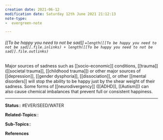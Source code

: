 ```yaml
---
creation date: 2021-06-12
modification date: Saturday 12th June 2021 21:12:13
note-type: 
-  evergreen-note

---
```


###### [[To be happy you need to not be sad]] `=length([[To be happy you need to not be sad]].file.inlinks) + length([[To be happy you need to not be sad]].file.outlinks)`

Major sources of sadness such as [[socio-economic]] conditions, [[trauma]] ([[societal trauma]], [[childhood trauma]]) or other major sources of [[depression]], [[gender dysphoria]], [[dissociation]], or other [[mental disorders]] will stop the ability to be happy just by the shear weight of their sadness. Some forms of [[neurodivergency]] ([[ADHD]], [[Autism]]) can also cause chemical imbalances that prevent full or consistent happiness.

---

**Status**:: #EVER/SEED/WATER  

**Related-Topics**:: 
	
**Sub-Topics**::
	
**References**